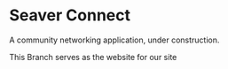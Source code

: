# Seaver Connect

A community networking application, under construction.

This Branch serves as the website for our site
